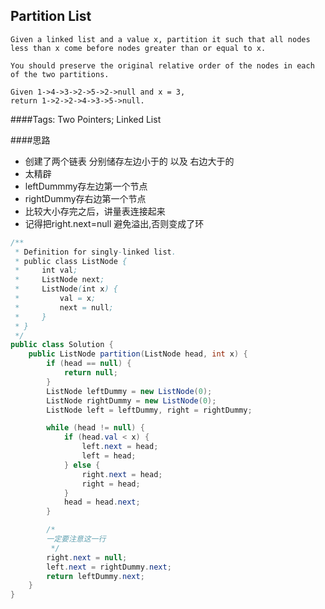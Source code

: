 ## Partition List


    Given a linked list and a value x, partition it such that all nodes less than x come before nodes greater than or equal to x.

    You should preserve the original relative order of the nodes in each of the two partitions.

    Given 1->4->3->2->5->2->null and x = 3,
    return 1->2->2->4->3->5->null.

####Tags: Two Pointers; Linked List

####思路
- 创建了两个链表 分别储存左边小于的 以及 右边大于的
- 太精辟
- leftDummmy存左边第一个节点
- rightDummy存右边第一个节点
- 比较大小存完之后，讲量表连接起来
- 记得把right.next=null 避免溢出,否则变成了环


```java
/**
 * Definition for singly-linked list.
 * public class ListNode {
 *     int val;
 *     ListNode next;
 *     ListNode(int x) {
 *         val = x;
 *         next = null;
 *     }
 * }
 */
public class Solution {
    public ListNode partition(ListNode head, int x) {
        if (head == null) {
            return null;
        }
        ListNode leftDummy = new ListNode(0);
        ListNode rightDummy = new ListNode(0);
        ListNode left = leftDummy, right = rightDummy;

        while (head != null) {
            if (head.val < x) {
                left.next = head;
                left = head;
            } else {
                right.next = head;
                right = head;
            }
            head = head.next;
        }

        /*
        一定要注意这一行
         */
        right.next = null;
        left.next = rightDummy.next;
        return leftDummy.next;
    }
}
```

